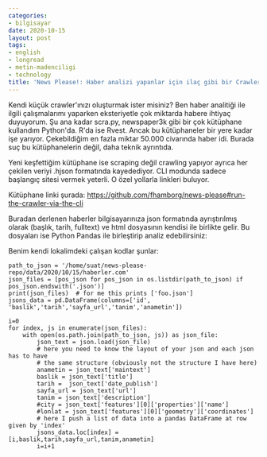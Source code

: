 ```yaml
---
categories:
- bilgisayar
date: 2020-10-15
layout: post
tags:
- english
- longread
- metin-madenciligi
- technology
title: 'News Please!: Haber analizi yapanlar için ilaç gibi bir Crawler'
---
```


Kendi küçük crawler'ınızı oluşturmak ister misiniz? Ben haber analitiği ile ilgili çalışmalarımı yaparken eksteriyetle çok miktarda habere ihtiyaç duyuyorum. Şu ana kadar scra.py, newspaper3k gibi bir çok kütüphane kullandım Python'da. R'da ise Rvest. Ancak bu kütüphaneler bir yere kadar işe yarıyor. Çekebildiğim en fazla miktar 50.000 civarında haber idi. Burada suç bu kütüphanelerin değil, daha teknik ayrıntıda.

Yeni keşfettiğim kütüphane ise scraping değil crawling yapıyor ayrıca her çekilen veriyi .hjson formatında kayedediyor. CLI modunda sadece başlangıç sitesi vermek yeterli. O özel yollarla linkleri buluyor.

Kütüphane linki şurada: https://github.com/fhamborg/news-please#run-the-crawler-via-the-cli

Buradan derlenen haberler bilgisayarınıza json formatında ayrıştırılmış olarak (başlık, tarih, fulltext) ve html dosyasının kendisi ile birlikte gelir. Bu dosyaları ise Python Pandas ile birleştirip analiz edebilirsiniz:

Benim kendi lokalimdeki çalışan kodlar şunlar:

```
path_to_json = '/home/suat/news-please-repo/data/2020/10/15/haberler.com'
json_files = [pos_json for pos_json in os.listdir(path_to_json) if pos_json.endswith('.json')]
print(json_files)  # for me this prints ['foo.json']
jsons_data = pd.DataFrame(columns=['id', 'baslik','tarih','sayfa_url','tanim','anametin'])

i=0
for index, js in enumerate(json_files):
    with open(os.path.join(path_to_json, js)) as json_file:
        json_text = json.load(json_file)
        # here you need to know the layout of your json and each json has to have
        # the same structure (obviously not the structure I have here)
        anametin = json_text['maintext']
        baslik = json_text['title']
        tarih =  json_text['date_publish']
        sayfa_url = json_text['url']
        tanim = json_text['description']
        #city = json_text['features'][0]['properties']['name']
        #lonlat = json_text['features'][0]['geometry']['coordinates']
        # here I push a list of data into a pandas DataFrame at row given by 'index'
        jsons_data.loc[index] = [i,baslik,tarih,sayfa_url,tanim,anametin]
        i=i+1
```
